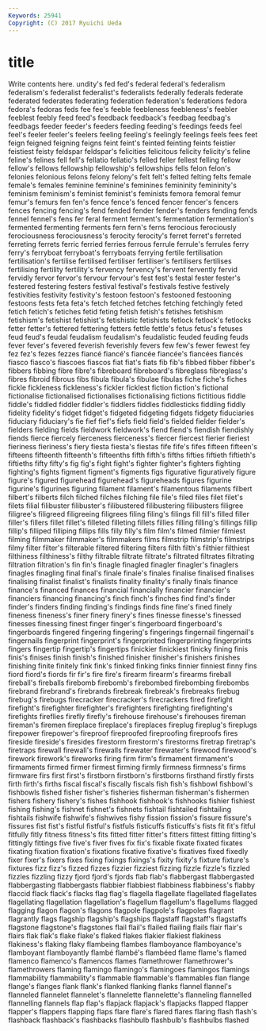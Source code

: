 ```yaml
---
Keywords: 25941 
Copyright: (C) 2017 Ryuichi Ueda
---
```


# title

Write contents here.
undity's fed fed's federal federal's federalism federalism's federalist
federalist's federalists federally federals federate federated federates federating federation federation's
federations fedora fedora's fedoras feds fee fee's feeble feebleness feebleness's
feebler feeblest feebly feed feed's feedback feedback's feedbag feedbag's feedbags
feeder feeder's feeders feeding feeding's feedings feeds feel feel's feeler
feeler's feelers feeling feeling's feelingly feelings feels fees feet feign
feigned feigning feigns feint feint's feinted feinting feints feistier feistiest
feisty feldspar feldspar's felicities felicitous felicity felicity's feline feline's felines
fell fell's fellatio fellatio's felled feller fellest felling fellow fellow's
fellows fellowship fellowship's fellowships fells felon felon's felonies felonious felons
felony felony's felt felt's felted felting felts female female's females
feminine feminine's feminines femininity femininity's feminism feminism's feminist feminist's feminists
femora femoral femur femur's femurs fen fen's fence fence's fenced
fencer fencer's fencers fences fencing fencing's fend fended fender fender's
fenders fending fends fennel fennel's fens fer feral ferment ferment's
fermentation fermentation's fermented fermenting ferments fern fern's ferns ferocious ferociously
ferociousness ferociousness's ferocity ferocity's ferret ferret's ferreted ferreting ferrets ferric
ferried ferries ferrous ferrule ferrule's ferrules ferry ferry's ferryboat ferryboat's
ferryboats ferrying fertile fertilisation fertilisation's fertilise fertilised fertiliser fertiliser's fertilisers
fertilises fertilising fertility fertility's fervency fervency's fervent fervently fervid fervidly
fervor fervor's fervour fervour's fest fest's festal fester fester's festered
festering festers festival festival's festivals festive festively festivities festivity festivity's
festoon festoon's festooned festooning festoons fests feta feta's fetch fetched
fetches fetching fetchingly feted fetich fetich's fetiches fetid feting fetish
fetish's fetishes fetishism fetishism's fetishist fetishist's fetishistic fetishists fetlock fetlock's
fetlocks fetter fetter's fettered fettering fetters fettle fettle's fetus fetus's
fetuses feud feud's feudal feudalism feudalism's feudalistic feuded feuding feuds
fever fever's fevered feverish feverishly fevers few few's fewer fewest
fey fez fez's fezes fezzes fiancé fiancé's fiancée fiancée's fiancées
fiancés fiasco fiasco's fiascoes fiascos fiat fiat's fiats fib fib's
fibbed fibber fibber's fibbers fibbing fibre fibre's fibreboard fibreboard's fibreglass
fibreglass's fibres fibroid fibrous fibs fibula fibula's fibulae fibulas fiche
fiche's fiches fickle fickleness fickleness's fickler ficklest fiction fiction's fictional
fictionalise fictionalised fictionalises fictionalising fictions fictitious fiddle fiddle's fiddled fiddler
fiddler's fiddlers fiddles fiddlesticks fiddling fiddly fidelity fidelity's fidget fidget's
fidgeted fidgeting fidgets fidgety fiduciaries fiduciary fiduciary's fie fief fief's
fiefs field field's fielded fielder fielder's fielders fielding fields fieldwork
fieldwork's fiend fiend's fiendish fiendishly fiends fierce fiercely fierceness fierceness's
fiercer fiercest fierier fieriest fieriness fieriness's fiery fiesta fiesta's fiestas
fife fife's fifes fifteen fifteen's fifteens fifteenth fifteenth's fifteenths fifth
fifth's fifths fifties fiftieth fiftieth's fiftieths fifty fifty's fig fig's
fight fight's fighter fighter's fighters fighting fighting's fights figment figment's
figments figs figurative figuratively figure figure's figured figurehead figurehead's figureheads
figures figurine figurine's figurines figuring filament filament's filamentous filaments filbert
filbert's filberts filch filched filches filching file file's filed files
filet filet's filets filial filibuster filibuster's filibustered filibustering filibusters filigree
filigree's filigreed filigreeing filigrees filing filing's filings fill fill's filled
filler filler's fillers fillet fillet's filleted filleting fillets fillies filling
filling's fillings fillip fillip's filliped filliping fillips fills filly filly's
film film's filmed filmier filmiest filming filmmaker filmmaker's filmmakers films
filmstrip filmstrip's filmstrips filmy filter filter's filterable filtered filtering filters
filth filth's filthier filthiest filthiness filthiness's filthy filtrable filtrate filtrate's
filtrated filtrates filtrating filtration filtration's fin fin's finagle finagled finagler
finagler's finaglers finagles finagling final final's finale finale's finales finalise
finalised finalises finalising finalist finalist's finalists finality finality's finally finals
finance finance's financed finances financial financially financier financier's financiers financing
financing's finch finch's finches find find's finder finder's finders finding
finding's findings finds fine fine's fined finely fineness fineness's finer
finery finery's fines finesse finesse's finessed finesses finessing finest finger
finger's fingerboard fingerboard's fingerboards fingered fingering fingering's fingerings fingernail fingernail's
fingernails fingerprint fingerprint's fingerprinted fingerprinting fingerprints fingers fingertip fingertip's fingertips
finickier finickiest finicky fining finis finis's finises finish finish's finished
finisher finisher's finishers finishes finishing finite finitely fink fink's finked
finking finks finnier finniest finny fins fiord fiord's fiords fir
fir's fire fire's firearm firearm's firearms fireball fireball's fireballs firebomb
firebomb's firebombed firebombing firebombs firebrand firebrand's firebrands firebreak firebreak's firebreaks
firebug firebug's firebugs firecracker firecracker's firecrackers fired firefight firefight's firefighter
firefighter's firefighters firefighting firefighting's firefights fireflies firefly firefly's firehouse firehouse's
firehouses fireman fireman's firemen fireplace fireplace's fireplaces fireplug fireplug's fireplugs
firepower firepower's fireproof fireproofed fireproofing fireproofs fires fireside fireside's firesides
firestorm firestorm's firestorms firetrap firetrap's firetraps firewall firewall's firewalls firewater
firewater's firewood firewood's firework firework's fireworks firing firm firm's firmament
firmament's firmaments firmed firmer firmest firming firmly firmness firmness's firms
firmware firs first first's firstborn firstborn's firstborns firsthand firstly firsts
firth firth's firths fiscal fiscal's fiscally fiscals fish fish's fishbowl
fishbowl's fishbowls fished fisher fisher's fisheries fisherman fisherman's fishermen fishers
fishery fishery's fishes fishhook fishhook's fishhooks fishier fishiest fishing fishing's
fishnet fishnet's fishnets fishtail fishtailed fishtailing fishtails fishwife fishwife's fishwives
fishy fission fission's fissure fissure's fissures fist fist's fistful fistful's
fistfuls fisticuffs fisticuffs's fists fit fit's fitful fitfully fitly fitness
fitness's fits fitted fitter fitter's fitters fittest fitting fitting's fittingly
fittings five five's fiver fives fix fix's fixable fixate fixated
fixates fixating fixation fixation's fixations fixative fixative's fixatives fixed fixedly
fixer fixer's fixers fixes fixing fixings fixings's fixity fixity's fixture
fixture's fixtures fizz fizz's fizzed fizzes fizzier fizziest fizzing fizzle
fizzle's fizzled fizzles fizzling fizzy fjord fjord's fjords flab flab's
flabbergast flabbergasted flabbergasting flabbergasts flabbier flabbiest flabbiness flabbiness's flabby flaccid
flack flack's flacks flag flag's flagella flagellate flagellated flagellates flagellating
flagellation flagellation's flagellum flagellum's flagellums flagged flagging flagon flagon's flagons
flagpole flagpole's flagpoles flagrant flagrantly flags flagship flagship's flagships flagstaff
flagstaff's flagstaffs flagstone flagstone's flagstones flail flail's flailed flailing flails
flair flair's flairs flak flak's flake flake's flaked flakes flakier
flakiest flakiness flakiness's flaking flaky flambeing flambes flamboyance flamboyance's flamboyant
flamboyantly flambé flambé's flambéed flame flame's flamed flamenco flamenco's flamencos
flames flamethrower flamethrower's flamethrowers flaming flamingo flamingo's flamingoes flamingos flamings
flammability flammability's flammable flammable's flammables flan flange flange's flanges flank
flank's flanked flanking flanks flannel flannel's flanneled flannelet flannelet's flannelette
flannelette's flanneling flannelled flannelling flannels flap flap's flapjack flapjack's flapjacks
flapped flapper flapper's flappers flapping flaps flare flare's flared flares
flaring flash flash's flashback flashback's flashbacks flashbulb flashbulb's flashbulbs flashed
